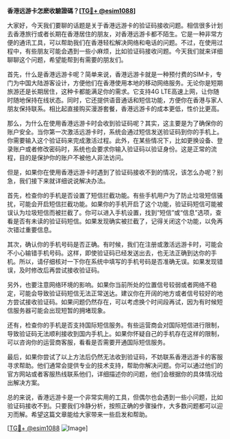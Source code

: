 **香港远游卡怎麽收驗證碼？[[TG💪+ @esim1088](https://t.me/s/esim1088)]**

大家好，今天我们要聊的话题是关于香港远游卡的验证码接收问题。相信很多计划去香港旅行或者长期在香港居住的朋友，对香港远游卡都不陌生。它是一种非常方便的通讯工具，可以帮助我们在香港轻松解决网络和电话的问题。不过，在使用过程中，有些朋友可能会遇到一些小麻烦，比如验证码接收问题。今天我们就来详细聊聊这个问题，希望能帮到有需要的朋友们。

首先，什么是香港远游卡呢？简单来说，香港远游卡就是一种预付费的SIM卡，专门为中国大陆游客设计，方便他们在香港使用本地的移动网络服务。无论你是短期旅游还是长期居住，这种卡都能满足你的需求。它支持4G LTE高速上网，让你随时随地保持在线状态。同时，它还提供语音通话和短信功能，方便你在香港与家人朋友保持联系。相比起直接购买漫游套餐，香港远游卡的成本更低，性价比更高。

那么，为什么在使用香港远游卡时会收到验证码呢？其实，这主要是为了确保你的账户安全。当你第一次激活远游卡时，系统会通过短信发送验证码到你的手机上。你需要输入这个验证码来完成激活过程。此外，在某些情况下，比如更换设备、登录账户或者修改密码时，系统也会要求你输入验证码以验证身份。这是正常的流程，目的是保护你的账户不被他人非法访问。

但是，如果你在使用香港远游卡时遇到了验证码接收不到的情况，该怎么办呢？别急，我们接下来就详细说说解决办法。

首先，检查你的手机是否设置了短信拦截功能。有些手机用户为了防止垃圾短信骚扰，可能会开启短信拦截功能。如果你的手机开启了这个功能，验证码短信可能被误认为垃圾短信而被拦截了。你可以进入手机设置，找到“短信”或“信息”选项，查看是否有未读的验证码短信。如果发现确实被拦截了，记得关闭这个功能，以免再次错过重要信息。

其次，确认你的手机号码是否正确。有时候，我们在注册或激活远游卡时，可能会不小心输错手机号码。这样，即使验证码已经发送出去，也无法正确到达你的手机。所以，请仔细核对一下你在系统中填写的手机号码是否准确无误。如果发现错误，及时修改后再尝试接收验证码。

另外，也要注意网络环境的影响。如果你当前所处的位置信号较弱或者网络不稳定，可能会导致验证码短信无法正常送达。建议你在开阔的地方或者信号较好的地方尝试接收验证码。如果问题仍然存在，可以考虑换个时间段再试，因为有时候短信服务器可能会出现短暂的拥堵现象。

还有，检查你的手机是否支持国际短信服务。有些运营商会对国际短信进行限制，导致验证码无法顺利接收到国内手机上。如果你怀疑自己的手机存在这样的限制，可以咨询你的运营商客服，看看是否需要开通国际短信服务。

最后，如果你尝试了以上方法后仍然无法收到验证码，不妨联系香港远游卡的客服寻求帮助。他们通常会提供专业的技术支持，帮助你解决问题。你可以通过他们的官方网站或者客服热线联系他们，详细描述你的问题，他们会根据你的具体情况给出解决方案。

总的来说，香港远游卡是一个非常实用的工具，但偶尔也会遇到一些小问题，比如验证码接收不到。只要我们冷静分析，按照正确的步骤操作，大多数问题都可以迎刃而解。希望这篇文章能给大家带来一些启发和帮助。

[[TG💪+ @esim1088](https://t.me/s/esim1088) ![Image](https://i.postimg.cc/4NQfJmqS/Snipaste-2025-05-13-00-14-12.png)]